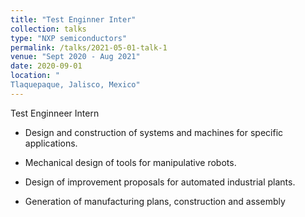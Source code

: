 ```yaml
---
title: "Test Enginner Inter"
collection: talks
type: "NXP semiconductors"
permalink: /talks/2021-05-01-talk-1
venue: "Sept 2020 - Aug 2021"
date: 2020-09-01
location: "
Tlaquepaque, Jalisco, Mexico"
---
```


 
Test Enginneer Intern

* Design and construction of systems and machines for specific applications.

* Mechanical design of tools for manipulative robots.

* Design of improvement proposals for automated industrial plants.

* Generation of manufacturing plans, construction and assembly